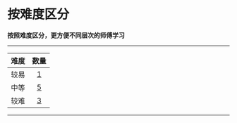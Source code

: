 # 按难度区分

**按照难度区分，更方便不同层次的师傅学习**  

---

| 难度 | 数量 |
|:---:|:---:|
| 较易|[1](easy.html)|
| 中等|[5](mid.html)|
| 较难|[3](diff.html)|

---

